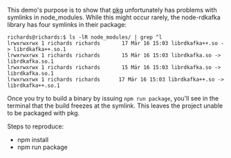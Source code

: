 This demo's purpose is to show that [pkg](https://www.npmjs.com/package/pkg) unfortunately has problems with symlinks in node_modules. 
While this might occur rarely, the node-rdkafka library has four symlinks in their package:

```
richards@richards:$ ls -lR node_modules/ | grep ^l
lrwxrwxrwx 1 richards richards       17 Mär 16 15:03 librdkafka++.so -> librdkafka++.so.1
lrwxrwxrwx 1 richards richards       15 Mär 16 15:03 librdkafka.so -> librdkafka.so.1
lrwxrwxrwx 1 richards richards       15 Mär 16 15:03 librdkafka.so -> librdkafka.so.1
lrwxrwxrwx 1 richards richards      17 Mär 16 15:03 librdkafka++.so -> librdkafka++.so.1
```

Once you try to build a binary by issuing ```npm run package```, you'll see in the terminal that the build freezes at the symlink. This leaves the project unable to be packaged with pkg.

Steps to reproduce:

* npm install
* npm run package